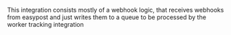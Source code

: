This integration consists mostly of a webhook logic, that receives webhooks from easypost and just writes them to a queue to be processed by the worker tracking integration
